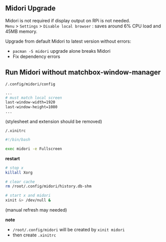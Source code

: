 ## Midori Upgrade

Midori is not required if display output on RPi is not needed.  
`Menu` > `Settings` > `Disable local browser` : saves around 6% CPU load and 45MB memory.  

Upgrade from default Midori to latest version without errors:
- `pacman -S midori` upgrade alone breaks Midori
- Fix dependency errors

## Run Midori without matchbox-window-manager

`/.config/midori/config`
```sh
...
# must match local screen
last-window-width=1920
last-window-height=1080
...
```
(stylesheet and extension should be removed)

`/.xinitrc`
```sh
#!/bin/bash

exec midori -e Fullscreen
```

**restart**
```sh
# stop x
killall Xorg

# clear cache
rm /root/.config/midori/history.db-shm

# start x and midori
xinit &> /dev/null &
```
(manual refresh may needed)

**note**
- `/root/.config/midori` will be created by `xinit midori`
- then create `.xinitrc`
